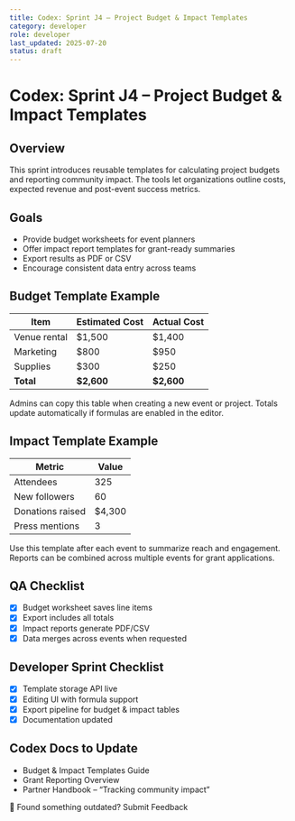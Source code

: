 ```yaml
---
title: Codex: Sprint J4 – Project Budget & Impact Templates
category: developer
role: developer
last_updated: 2025-07-20
status: draft
---
```

# Codex: Sprint J4 – Project Budget & Impact Templates

## Overview
This sprint introduces reusable templates for calculating project budgets and reporting community impact. The tools let organizations outline costs, expected revenue and post-event success metrics.

## Goals
- Provide budget worksheets for event planners
- Offer impact report templates for grant-ready summaries
- Export results as PDF or CSV
- Encourage consistent data entry across teams

## Budget Template Example
| Item | Estimated Cost | Actual Cost |
| ---- | -------------- | ----------- |
| Venue rental | $1,500 | $1,400 |
| Marketing | $800 | $950 |
| Supplies | $300 | $250 |
| **Total** | **$2,600** | **$2,600** |

Admins can copy this table when creating a new event or project. Totals update automatically if formulas are enabled in the editor.

## Impact Template Example
| Metric | Value |
| ------ | ----- |
| Attendees | 325 |
| New followers | 60 |
| Donations raised | $4,300 |
| Press mentions | 3 |

Use this template after each event to summarize reach and engagement. Reports can be combined across multiple events for grant applications.

## QA Checklist
- [x] Budget worksheet saves line items
- [x] Export includes all totals
- [x] Impact reports generate PDF/CSV
- [x] Data merges across events when requested

## Developer Sprint Checklist
- [x] Template storage API live
- [x] Editing UI with formula support
- [x] Export pipeline for budget & impact tables
- [x] Documentation updated

## Codex Docs to Update
- Budget & Impact Templates Guide
- Grant Reporting Overview
- Partner Handbook – “Tracking community impact”

💬 Found something outdated? Submit Feedback
